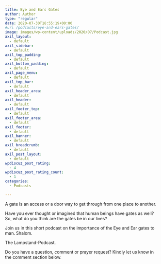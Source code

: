 ```yaml
---
title: Eye and Ears Gates
author: Author
type: "regular"
date: 2020-07-30T18:55:19+00:00
#url /podcasts/eye-and-ears-gates/
image: images/wp-content/uploads/2020/07/Podcast.jpg
axil_layout:
  - default
axil_sidebar:
  - default
axil_top_padding:
  - default
axil_bottom_padding:
  - default
axil_page_menu:
  - default
axil_top_bar:
  - default
axil_header_area:
  - default
axil_header:
  - default
axil_footer_top:
  - default
axil_footer_area:
  - default
axil_footer:
  - default
axil_banner:
  - default
axil_breadcrumb:
  - default
axil_post_layout:
  - default
wpdiscuz_post_rating:
  - 4
wpdiscuz_post_rating_count:
  - 1
categories:
  - Podcasts

---
```

A gate is an access or a door way to get through from one place to another.&nbsp;

Have you ever thought or imagined that human beings have gates as well? So, what do you think are the gates be in our lives?

Join us in this short podcast on the importance of the Eye and Ear gates to man. Shalom.

The Lampstand-Podcast.

Do you have a question, comment or prayer request? Kindly let us know in the comment section below.